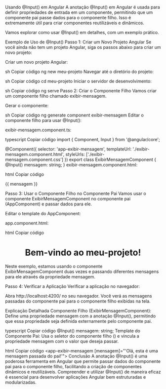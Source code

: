 Usando @Input() em Angular
A anotação @Input() em Angular é usada para definir propriedades de entrada em um componente, permitindo que um componente pai passe dados para o componente filho. Isso é extremamente útil para criar componentes reutilizáveis e dinâmicos.

Vamos explorar como usar @Input() em detalhes, com um exemplo prático.

Exemplo de Uso de @Input()
Passo 1: Criar um Novo Projeto Angular
Se você ainda não tem um projeto Angular, siga os passos abaixo para criar um novo projeto:

Criar um novo projeto Angular:

sh
Copiar código
ng new meu-projeto
Navegar até o diretório do projeto:

sh
Copiar código
cd meu-projeto
Iniciar o servidor de desenvolvimento:

sh
Copiar código
ng serve
Passo 2: Criar o Componente Filho
Vamos criar um componente filho chamado exibir-mensagem.

Gerar o componente:

sh
Copiar código
ng generate component exibir-mensagem
Editar o componente filho para usar @Input():

exibir-mensagem.component.ts:

typescript
Copiar código
import { Component, Input } from '@angular/core';

@Component({
selector: 'app-exibir-mensagem',
templateUrl: './exibir-mensagem.component.html',
styleUrls: ['./exibir-mensagem.component.css']
})
export class ExibirMensagemComponent {
@Input() mensagem: string;
}
exibir-mensagem.component.html:

html
Copiar código

<p>{{ mensagem }}</p>
Passo 3: Usar o Componente Filho no Componente Pai
Vamos usar o componente ExibirMensagemComponent no componente pai (AppComponent) e passar dados para ele.

Editar o template do AppComponent:

app.component.html:

html
Copiar código

<div style="text-align:center">
  <h1>Bem-vindo ao meu-projeto!</h1>
  <app-exibir-mensagem [mensagem]="'Olá, esta é uma mensagem passada do pai!'"></app-exibir-mensagem>
  <app-exibir-mensagem [mensagem]="'Outra mensagem do pai para o filho.'"></app-exibir-mensagem>
</div>
Neste exemplo, estamos usando o componente ExibirMensagemComponent duas vezes e passando diferentes mensagens para ele através da propriedade mensagem.

Passo 4: Verificar a Aplicação
Verificar a aplicação no navegador:

Abra http://localhost:4200/ no seu navegador. Você verá as mensagens passadas do componente pai para o componente filho exibidas na tela.

Explicação Detalhada
Componente Filho (ExibirMensagemComponent): Define uma propriedade mensagem com a anotação @Input(), permitindo que essa propriedade seja definida externamente pelo componente pai.

typescript
Copiar código
@Input() mensagem: string;
Template do Componente Pai: Usa o seletor do componente filho (<app-exibir-mensagem>) e vincula a propriedade mensagem com o valor que deseja passar.

html
Copiar código
<app-exibir-mensagem [mensagem]="'Olá, esta é uma mensagem passada do pai!'"></app-exibir-mensagem>
Conclusão
A anotação @Input() é uma poderosa ferramenta em Angular que permite passar dados do componente pai para o componente filho, facilitando a criação de componentes dinâmicos e reutilizáveis. Compreender e utilizar @Input() de maneira eficaz é essencial para desenvolver aplicações Angular bem estruturadas e modularizadas.
